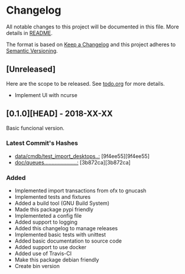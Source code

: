 <!-- build command: pandoc CHANGELOG.md --standalone -o CHANGELOG.html -f gfm -t html --css vimwiki.css --metadata pagetitle="CHANGELOG v1.1.0" -->
<!-- awesome_bot CHANGELOG.md --allow-ssl -->

<!-- Link's references -->
<!-- TODO plan it correctly!! -->
[file_01]: ../../data/cmdb/test_import_desktops.csv
[file_04]: ../../doc/queues.org
[9f4ee56]: http://gnucash-importer.jeffersoncampos.eti.br/db/importer/commits/9f4ee55
[3b872cd]: http://gnucash-importer.jeffersoncampos.eti.br/db/importer/commits/3b872ca

# Changelog #

All notable changes to this project will be documented in this file. More details in [README](README.md).

The format is based on [Keep a Changelog](http://keepachangelog.com/en/1.0.0/) and this project adheres to [Semantic Versioning](http://semver.org/spec/v2.0.0.html).

## [Unreleased] ##

Here are the scope to be released. See [todo.org](todo.org) for more details.

* Implement UI with ncurse

## [0.1.0][HEAD] - 2018-XX-XX ##

Basic funcional version.

### Latest Commit's Hashes ###

* [data/cmdb/test_import_desktops..:][file_01] [9f4ee55][9f4ee55]
* [doc/queues......................:][file_04] [3b872ca][3b872ca]

### Added ###

* Implemented import transactions from ofx to gnucash
* Implemented tests and fixtures
* Added a build tool (GNU Build System)
* Made this package pypi friendly
* Implementeted a config file
* Added support to logging
* Added this changelog to manage releases
* Implemented basic tests with unittest
* Added basic documentation to source code
* Added support to use docker
* Added use of Travis-CI
* Make this package debian friendly
* Create bin version
